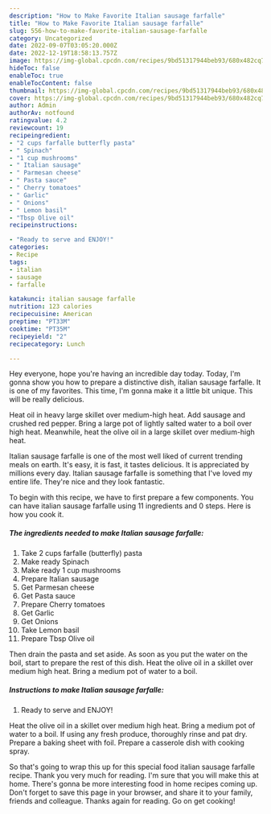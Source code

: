 ```yaml
---
description: "How to Make Favorite Italian sausage farfalle"
title: "How to Make Favorite Italian sausage farfalle"
slug: 556-how-to-make-favorite-italian-sausage-farfalle
category: Uncategorized
date: 2022-09-07T03:05:20.000Z
date: 2022-12-19T18:58:13.757Z
image: https://img-global.cpcdn.com/recipes/9bd51317944beb93/680x482cq70/italian-sausage-farfalle-recipe-main-photo.jpg
hideToc: false
enableToc: true
enableTocContent: false
thumbnail: https://img-global.cpcdn.com/recipes/9bd51317944beb93/680x482cq70/italian-sausage-farfalle-recipe-main-photo.jpg
cover: https://img-global.cpcdn.com/recipes/9bd51317944beb93/680x482cq70/italian-sausage-farfalle-recipe-main-photo.jpg
author: Admin
authorAv: notfound
ratingvalue: 4.2
reviewcount: 19
recipeingredient:
- "2 cups farfalle butterfly pasta"
- " Spinach"
- "1 cup mushrooms"
- " Italian sausage"
- " Parmesan cheese"
- " Pasta sauce"
- " Cherry tomatoes"
- " Garlic"
- " Onions"
- " Lemon basil"
- "Tbsp Olive oil"
recipeinstructions:

- "Ready to serve and ENJOY!"
categories:
- Recipe
tags:
- italian
- sausage
- farfalle

katakunci: italian sausage farfalle 
nutrition: 123 calories
recipecuisine: American
preptime: "PT33M"
cooktime: "PT35M"
recipeyield: "2"
recipecategory: Lunch

---
```



Hey everyone, hope you're having an incredible day today. Today, I'm gonna show you how to prepare a distinctive dish, italian sausage farfalle. It is one of my favorites. This time, I'm gonna make it a little bit unique. This will be really delicious.

Heat oil in heavy large skillet over medium-high heat. Add sausage and crushed red pepper. Bring a large pot of lightly salted water to a boil over high heat. Meanwhile, heat the olive oil in a large skillet over medium-high heat.

Italian sausage farfalle is one of the most well liked of current trending meals on earth. It's easy, it is fast, it tastes delicious. It is appreciated by millions every day. Italian sausage farfalle is something that I've loved my entire life. They're nice and they look fantastic.


To begin with this recipe, we have to first prepare a few components. You can have italian sausage farfalle using 11 ingredients and 0 steps. Here is how you cook it.

<!--inarticleads1-->

##### The ingredients needed to make Italian sausage farfalle:

1. Take 2 cups farfalle (butterfly) pasta
1. Make ready  Spinach
1. Make ready 1 cup mushrooms
1. Prepare  Italian sausage
1. Get  Parmesan cheese
1. Get  Pasta sauce
1. Prepare  Cherry tomatoes
1. Get  Garlic
1. Get  Onions
1. Take  Lemon basil
1. Prepare Tbsp Olive oil


Then drain the pasta and set aside. As soon as you put the water on the boil, start to prepare the rest of this dish. Heat the olive oil in a skillet over medium high heat. Bring a medium pot of water to a boil. 

<!--inarticleads2-->

##### Instructions to make Italian sausage farfalle:


1. Ready to serve and ENJOY!

Heat the olive oil in a skillet over medium high heat. Bring a medium pot of water to a boil. If using any fresh produce, thoroughly rinse and pat dry. Prepare a baking sheet with foil. Prepare a casserole dish with cooking spray. 

So that's going to wrap this up for this special food italian sausage farfalle recipe. Thank you very much for reading. I'm sure that you will make this at home. There's gonna be more interesting food in home recipes coming up. Don't forget to save this page in your browser, and share it to your family, friends and colleague. Thanks again for reading. Go on get cooking!

